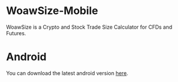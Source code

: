 # WoawSize-Mobile
WoawSize is a Crypto and Stock Trade Size Calculator for CFDs and Futures.

# Android
You can download the latest android version [here](https://drive.google.com/file/d/1j90zTV2yjH67o0u72XQ0bapLy8YNzRFu/view?usp=sharing).

